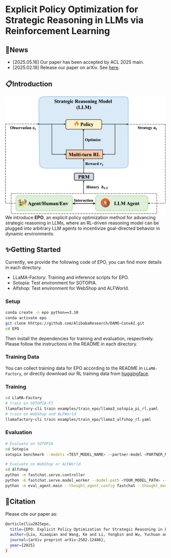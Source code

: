 # Explicit Policy Optimization for Strategic Reasoning in LLMs via Reinforcement Learning

## :tada:News
- [2025.05.16] Our paper has been accepted by ACL 2025 main.
- [2025.02.18] Release our paper on arXiv. See [here](https://arxiv.org/abs/2502.12486).

## :clipboard:Introduction

![image](./architecture.png)
We introduce **EPO**, an explicit policy optimization method for advancing strategic reasoning in LLMs, where an RL-driven reasoning model can be plugged into arbitrary LLM agents to incentivize goal-directed behavior in dynamic environments.

## :sparkles:Getting Started

Currently, we provide the following code of EPO, you can find more details in each directory.

- LLaMA-Factory: Training and inference scripts for EPO.
- Sotopia: Test environment for SOTOPIA.
- Alfshop: Test environment for WebShop and ALFWorld.

### Setup
```bash
conda create -n epo python==3.10
conda activate epo
git clone hhttps://github.com/AlibabaResearch/DAMO-ConvAI.git
cd EPO
```
Then install the dependencies for training and evaluation, respectively. Please follow the instructions in the README in each directory.

### Training Data

You can collect training data for EPO according to the README in `LLaMA-Factory`, or directly download our RL training data from [huggingface](https://huggingface.co/datasets/Tongyi-ConvAI/EPO-RL-data).

### Training
```bash
cd LlaMA-Factory
# train on SOTOPIA-PI
llamafactory-cli train examples/train_epo/llama3_sotopia_pi_rl.yaml
# train on WebShop and ALFWorld
llamafactory-cli train examples/train_epo/llama3_alfshop_rl.yaml
```

### Evaluation
```bash
# Evaluate on SOTOPIA
cd Sotopia
sotopia benchmark --models <TEST_MODEL_NAME> --partner-model <PARTNER_MODEL-NAME>  --evaluator-model gpt-4o --strategy-model <REASON_MODEL_NAME> --strategy-model-partner <REASON_MODEL_NAME> --batch-size <BATCH_SIZE> --task all --trial-id <TRIAL_NUMBER>
```
```bash
# Evaluate on WebShop or ALFWorld
cd Alfshop
python -m fastchat.serve.controller
python -m fastchat.serve.model_worker --model-path <YOUR_MODEL_PATH> --port 21002 --worker-address http://localhost:21002 # You can edit the port number
python -m eval_agent.main --thought_agent_config fastchat --thought_model_name <REASON_MODEL_NAME> --action_agent_config openai --action_model_name <ACTION_MODEL_NAME> --exp_config <TASK_NAME> --split test --verbose
```


## :balloon:Citation

Please cite our paper as:

```bash
@article{liu2025epo,
  title={EPO: Explicit Policy Optimization for Strategic Reasoning in LLMs via Reinforcement Learning},
  author={Liu, Xiaoqian and Wang, Ke and Li, Yongbin and Wu, Yuchuan and Ma, Wentao and Kong, Aobo and Huang, Fei and Jiao, Jianbin and Zhang, Junge},
  journal={arXiv preprint arXiv:2502.12486},
  year={2025}
}
``` 

